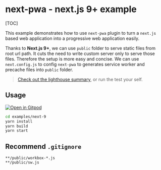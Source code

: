 # next-pwa - next.js 9+ example

[TOC]

This example demonstrates how to use `next-pwa` plugin to turn a `next.js` based web application into a progressive web application easily.

Thanks to **Next.js 9+**, we can use `public` folder to serve static files from root url path. It cuts the need to write custom server only to serve those files. Therefore the setup is more easy and concise. We can use `next.config.js` to config `next-pwa` to generates service worker and precache files into `public` folder.

> [Check out the lighthouse summary](https://github.com/shadowwalker/next-pwa/blob/master/examples/next-9/lighthouse.pdf), or run the test your self.

## Usage

[![Open in Gitpod](https://img.shields.io/badge/Open%20In-Gitpod.io-%231966D2?style=for-the-badge&logo=gitpod)](https://gitpod.io/#https://github.com/shadowwalker/next-pwa/)

```bash
cd examples/next-9
yarn install
yarn build
yarn start
```

## Recommend `.gitignore`

```
**/public/workbox-*.js
**/public/sw.js
```
